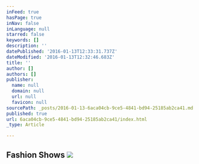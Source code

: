 ```yaml
---
inFeed: true
hasPage: true
inNav: false
inLanguage: null
starred: false
keywords: []
description: ''
datePublished: '2016-01-13T12:33:31.737Z'
dateModified: '2016-01-13T12:32:46.683Z'
title: ''
author: []
authors: []
publisher:
  name: null
  domain: null
  url: null
  favicon: null
sourcePath: _posts/2016-01-13-6aca04cb-9ce5-4841-bd94-25185ab2ca41.md
published: true
url: 6aca04cb-9ce5-4841-bd94-25185ab2ca41/index.html
_type: Article

---
```

## Fashion Shows ![](https://the-grid-user-content.s3-us-west-2.amazonaws.com/63ad4cee-c08f-40aa-b7ef-a29f295457c3.jpg)